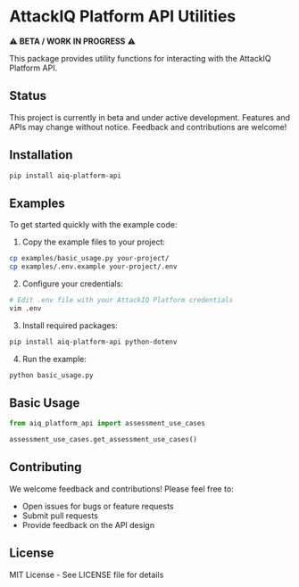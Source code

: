 # AttackIQ Platform API Utilities

⚠️ **BETA / WORK IN PROGRESS** ⚠️

This package provides utility functions for interacting with the AttackIQ Platform API.

## Status

This project is currently in beta and under active development. Features and APIs may change without notice. Feedback and contributions are welcome!

## Installation

```bash
pip install aiq-platform-api
```

## Examples

To get started quickly with the example code:

1. Copy the example files to your project:
```bash
cp examples/basic_usage.py your-project/
cp examples/.env.example your-project/.env
```

2. Configure your credentials:
```bash
# Edit .env file with your AttackIQ Platform credentials
vim .env
```

3. Install required packages:
```bash
pip install aiq-platform-api python-dotenv
```

4. Run the example:
```bash
python basic_usage.py
```

## Basic Usage

```python
from aiq_platform_api import assessment_use_cases

assessment_use_cases.get_assessment_use_cases()
```

## Contributing

We welcome feedback and contributions! Please feel free to:
- Open issues for bugs or feature requests
- Submit pull requests
- Provide feedback on the API design

## License

MIT License - See LICENSE file for details
